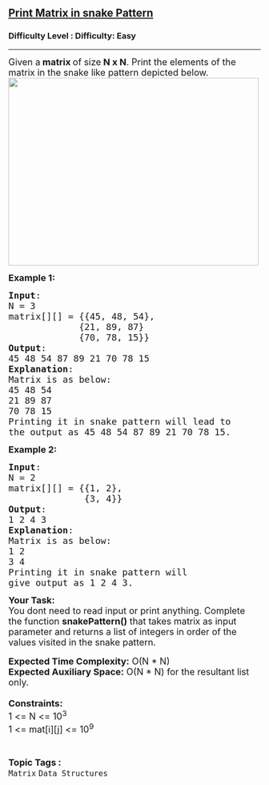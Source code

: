<h2><a href="https://www.geeksforgeeks.org/problems/print-matrix-in-snake-pattern-1587115621/1">Print Matrix in snake Pattern</a></h2><h3>Difficulty Level : Difficulty: Easy</h3><hr><div class="problems_problem_content__Xm_eO"><p><span style="font-size: 18px;">Given a<strong>&nbsp;matrix&nbsp;</strong>of size<strong> N x N</strong>. Print the elements of the matrix in the snake like pattern depicted below.<br><img style="height: 375px; width: 500px;" src="https://contribute.geeksforgeeks.org/wp-content/uploads/snake-pattern.jpg" alt=""></span></p>
<p><span style="font-size: 18px;"><strong>Example 1:</strong></span></p>
<pre><span style="font-size: 18px;"><strong>Input</strong>:
N = 3 
matrix[][] = {{45, 48, 54},
&nbsp;            {21, 89, 87}
&nbsp;            {70, 78, 15}}
<strong>Output</strong>: <br>45 48 54 87 89 21 70 78 15&nbsp;
<strong>Explanation</strong>:
Matrix is as below:
45 48 54
21 89 87
70 78 15
Printing it in snake pattern will lead to 
the output as 45 48 54 87 89 21 70 78 15.</span></pre>
<p><span style="font-size: 18px;"><strong>Example 2:</strong></span></p>
<pre><span style="font-size: 18px;"><strong>Input</strong>:
N = 2
matrix[][] = {{1, 2},
&nbsp;             {3, 4}}
<strong>Output</strong>: <br>1 2 4 3
<strong>Explanation</strong>:
Matrix is as below:
1 2&nbsp;
3 4
Printing it in snake pattern will 
give output as 1 2 4 3.</span></pre>
<p><span style="font-size: 18px;"><strong>Your Task:</strong></span><br><span style="font-size: 18px;">You dont need to read input or print anything. Complete the function <strong>snakePattern()</strong> that takes matrix as input parameter and returns a list of integers in order of the values visited in the snake pattern.&nbsp;</span><br><br><span style="font-size: 18px;"><strong>Expected Time Complexity:</strong> O(N * N)<br><strong>Expected Auxiliary Space:</strong> O(N * N) for the resultant list only.<br><br><strong>Constraints:</strong><br>1 &lt;= N &lt;= 10<sup>3</sup><br>1 &lt;= mat[i][j] &lt;= 10<sup>9</sup></span></p></div><br><p><span style=font-size:18px><strong>Topic Tags : </strong><br><code>Matrix</code>&nbsp;<code>Data Structures</code>&nbsp;